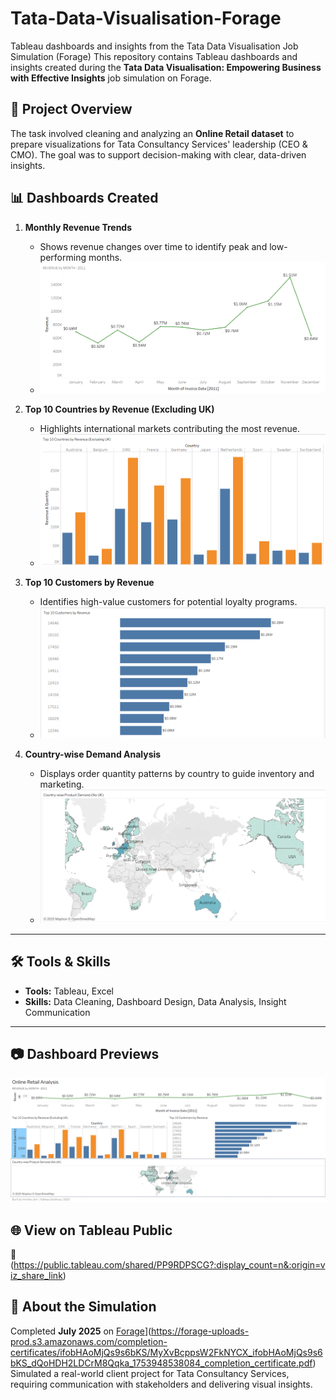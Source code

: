 # Tata-Data-Visualisation-Forage
Tableau dashboards and insights from the Tata Data Visualisation Job Simulation (Forage)
This repository contains Tableau dashboards and insights created during the **Tata Data Visualisation: Empowering Business with Effective Insights** job simulation on Forage.  

## 📌 Project Overview
The task involved cleaning and analyzing an **Online Retail dataset** to prepare visualizations for Tata Consultancy Services' leadership (CEO & CMO). The goal was to support decision-making with clear, data-driven insights.


## 📊 Dashboards Created
1. **Monthly Revenue Trends**  
   - Shows revenue changes over time to identify peak and low-performing months.
   - ![Monthly Revenue 2011](https://github.com/VratiJain02/Tata-Data-Visualisation-Forage/blob/main/Revenue%20by%20Month%20(2011).png)

2. **Top 10 Countries by Revenue (Excluding UK)**  
   - Highlights international markets contributing the most revenue.
   - ![Top 10 Countries by Revenue, Excluding UK](https://github.com/VratiJain02/Tata-Data-Visualisation-Forage/blob/main/Top%2010%20Countries%20by%20Revenue%20.png)

3. **Top 10 Customers by Revenue**  
   - Identifies high-value customers for potential loyalty programs.
   - ![Top 10 Customers by Revenue](https://github.com/VratiJain02/Tata-Data-Visualisation-Forage/blob/main/Top%2010%20Customers%20by%20Revenue.png)

4. **Country-wise Demand Analysis**  
   - Displays order quantity patterns by country to guide inventory and marketing.
   - ![Country-wise Demand Analysis](https://github.com/VratiJain02/Tata-Data-Visualisation-Forage/blob/main/Country-wise%20Product%20Demand.png)

---

## 🛠 Tools & Skills
- **Tools:** Tableau, Excel
- **Skills:** Data Cleaning, Dashboard Design, Data Analysis, Insight Communication

---

## 📷 Dashboard Previews
![Online Retail Analysis Dashboard](https://github.com/VratiJain02/Tata-Data-Visualisation-Forage/blob/main/Online%20Retail%20Analysis_Dashboard.png)


## 🌐 View on Tableau Public
🔗 (https://public.tableau.com/shared/PP9RDPSCG?:display_count=n&:origin=viz_share_link)


## 📄 About the Simulation
Completed **July 2025** on [Forage]([https://www.theforage.com/)](https://forage-uploads-prod.s3.amazonaws.com/completion-certificates/ifobHAoMjQs9s6bKS/MyXvBcppsW2FkNYCX_ifobHAoMjQs9s6bKS_dQoHDH2LDCrM8Qqka_1753948538084_completion_certificate.pdf)  
Simulated a real-world client project for Tata Consultancy Services, requiring communication with stakeholders and delivering visual insights.

    
